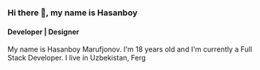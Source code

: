 

### Hi there 👋, my name is Hasanboy
#### Developer | Designer
My name is Hasanboy Marufjonov. I'm 18 years old and I'm currently a Full Stack Developer. I live in Uzbekistan, Ferg






